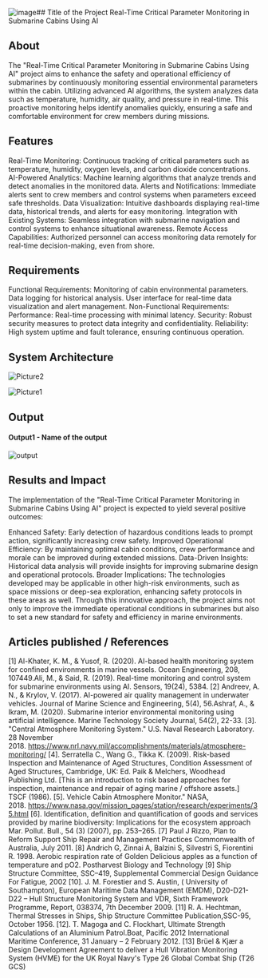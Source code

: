 ![image](https://github.com/user-attachments/assets/a5f8fb02-6b2f-4a41-a694-9259274a8d37)## Title of the Project
Real-Time Critical Parameter Monitoring in Submarine Cabins Using AI

## About
The "Real-Time Critical Parameter Monitoring in Submarine Cabins Using AI" project aims to enhance the safety and operational efficiency of submarines by continuously monitoring essential environmental parameters within the cabin. Utilizing advanced AI algorithms, the system analyzes data such as temperature, humidity, air quality, and pressure in real-time. This proactive monitoring helps identify anomalies quickly, ensuring a safe and comfortable environment for crew members during missions.

## Features
Real-Time Monitoring: Continuous tracking of critical parameters such as temperature, humidity, oxygen levels, and carbon dioxide concentrations.
AI-Powered Analytics: Machine learning algorithms that analyze trends and detect anomalies in the monitored data.
Alerts and Notifications: Immediate alerts sent to crew members and control systems when parameters exceed safe thresholds.
Data Visualization: Intuitive dashboards displaying real-time data, historical trends, and alerts for easy monitoring.
Integration with Existing Systems: Seamless integration with submarine navigation and control systems to enhance situational awareness.
Remote Access Capabilities: Authorized personnel can access monitoring data remotely for real-time decision-making, even from shore.

## Requirements
Functional Requirements:
Monitoring of cabin environmental parameters.
Data logging for historical analysis.
User interface for real-time data visualization and alert management.
Non-Functional Requirements:
Performance: Real-time processing with minimal latency.
Security: Robust security measures to protect data integrity and confidentiality.
Reliability: High system uptime and fault tolerance, ensuring continuous operation.
## System Architecture
<!--Embed the system architecture diagram as shown below-->

![Picture2](https://github.com/user-attachments/assets/445fc1af-b9e6-41fe-844a-615414e89f23)


![Picture1](https://github.com/user-attachments/assets/e3312c7d-8840-41e1-b45e-1544cde53ee7)

## Output

<!--Embed the Output picture at respective places as shown below as shown below-->
#### Output1 - Name of the output

![output](https://github.com/user-attachments/assets/ab6031b8-4d1e-4753-b67d-8c7963e66ef5)





## Results and Impact
The implementation of the "Real-Time Critical Parameter Monitoring in Submarine Cabins Using AI" project is expected to yield several positive outcomes:

Enhanced Safety: Early detection of hazardous conditions leads to prompt action, significantly increasing crew safety.
Improved Operational Efficiency: By maintaining optimal cabin conditions, crew performance and morale can be improved during extended missions.
Data-Driven Insights: Historical data analysis will provide insights for improving submarine design and operational protocols.
Broader Implications: The technologies developed may be applicable in other high-risk environments, such as space missions or deep-sea exploration, enhancing safety protocols in these areas as well.
Through this innovative approach, the project aims not only to improve the immediate operational conditions in submarines but also to set a new standard for safety and efficiency in marine environments.




## Articles published / References
 [1] Al-Khater, K. M., & Yusof, R. (2020). AI-based health monitoring system for confined environments in marine vessels. Ocean Engineering, 208, 107449.Ali, M., & Said, R. (2019). Real-time monitoring and control system for submarine environments using AI. Sensors, 19(24), 5384.
[2] Andreev, A. N., & Krylov, V. (2017). AI-powered air quality management in underwater vehicles. Journal of Marine Science and Engineering, 5(4), 56.Ashraf, A., & Ikram, M. (2020). Submarine interior environmental monitoring using artificial intelligence. Marine Technology Society Journal, 54(2), 22-33.
[3]. "Central Atmosphere Monitoring System." U.S. Naval Research Laboratory. 28 November 2018. https://www.nrl.navy.mil/accomplishments/materials/atmosphere-monitoring/
[4]. Serratella C., Wang G., Tikka K. (2009). Risk-based Inspection and Maintenance of Aged Structures, Condition Assessment of Aged Structures, Cambridge, UK: Ed. Paik & Melchers, Woodhead Publishing Ltd. [This is an introduction to risk based approaches for inspection, maintenance and repair of aging marine / offshore assets.] TSCF (1986). 
[5]. Vehicle Cabin Atmosphere Monitor." NASA, 2018. https://www.nasa.gov/mission_pages/station/research/experiments/35.html
[6]. Identification, definition and quantification of goods and services provided by marine biodiversity: Implications for the ecosystem approach Mar. Pollut. Bull., 54 (3) (2007), pp. 253–265.
[7] Paul J Rizzo, Plan to Reform Support Ship Repair and Management Practices Commonwealth of Australia, July 2011.
[8] Andrich G, Zinnai A, Balzini S, Silvestri S, Fiorentini R. 1998. Aerobic respiration rate of Golden Delicious apples as a function of temperature and pO2. Postharvest Biology and Technology
[9] Ship Structure Committee, SSC–419, Supplemental Commercial Design Guidance For Fatigue, 2002
[10]. J. M. Forestier and S. Austin, ( University of Southampton), European Maritime Data Management (EMDM), D20-D21-D22 – Hull Structure Monitoring System and VDR, Sixth Framework Programme, Report, 038374, 7th December 2009.
[11] R. A. Hechtman, Thermal Stresses in Ships, Ship Structure Committee Publication,SSC-95, October 1956.
[12]. T. Magoga and C. Flockhart, Ultimate Strength Calculations of an Aluminium Patrol.Boat, Pacific 2012 International Maritime Conference, 31 January – 2 February 2012.
[13] Brüel & Kjær a Design Development Agreement to deliver a Hull Vibration Monitoring System (HVME) for the UK Royal Navy's Type 26 Global Combat Ship (T26 GCS)






